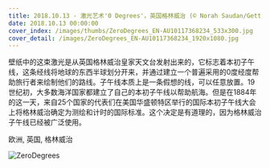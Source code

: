 ```yaml
---
title: 2018.10.13 - 激光艺术'0 Degrees'，英国格林威治 (© Norah Saudan/Getty)
date: 2018.10.13 00:00:00
cover_index: /images/thumbs/ZeroDegrees_EN-AU10117368234_533x300.jpg
cover_detail: /images/ZeroDegrees_EN-AU10117368234_1920x1080.jpg
---
```


壁纸中的这束激光是从英国格林威治皇家天文台发射出来的，它标志着本初子午线，这条经线将地球的东西半球划分开来，并通过建立一个普遍采用的0度经度帮助旅行者来绘制他们的路线。子午线本质上是一条假想的线，可以任意放置。19世纪初，大多数海洋国家都建立了自己的本初子午线以帮助航海。但是在1884年的这一天，来自25个国家的代表们在美国华盛顿特区举行的国际本初子午线大会上将格林威治确定为测绘和计时的国际标准。这个决定是有道理的，因为格林威治子午线已经被广泛使用。

欧洲, 英国, 格林威治

![ZeroDegrees](/images/ZeroDegrees_EN-AU10117368234_1920x1080.jpg)
